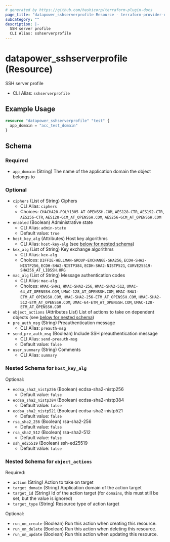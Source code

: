 ```yaml
---
# generated by https://github.com/hashicorp/terraform-plugin-docs
page_title: "datapower_sshserverprofile Resource - terraform-provider-datapower"
subcategory: ""
description: |-
  SSH server profile
  CLI Alias: sshserverprofile
---
```


# datapower_sshserverprofile (Resource)

SSH server profile
  - CLI Alias: `sshserverprofile`

## Example Usage

```terraform
resource "datapower_sshserverprofile" "test" {
  app_domain = "acc_test_domain"
}
```

<!-- schema generated by tfplugindocs -->
## Schema

### Required

- `app_domain` (String) The name of the application domain the object belongs to

### Optional

- `ciphers` (List of String) Ciphers
  - CLI Alias: `ciphers`
  - Choices: `CHACHA20-POLY1305_AT_OPENSSH.COM`, `AES128-CTR`, `AES192-CTR`, `AES256-CTR`, `AES128-GCM_AT_OPENSSH.COM`, `AES256-GCM_AT_OPENSSH.COM`
- `enabled` (Boolean) Administrative state
  - CLI Alias: `admin-state`
  - Default value: `true`
- `host_key_alg` (Attributes) Host key algorithms
  - CLI Alias: `host-key-alg` (see [below for nested schema](#nestedatt--host_key_alg))
- `kex_alg` (List of String) Key exchange algorithms
  - CLI Alias: `kex-alg`
  - Choices: `DIFFIE-HELLMAN-GROUP-EXCHANGE-SHA256`, `ECDH-SHA2-NISTP256`, `ECDH-SHA2-NISTP384`, `ECDH-SHA2-NISTP521`, `CURVE25519-SHA256_AT_LIBSSH.ORG`
- `mac_alg` (List of String) Message authentication codes
  - CLI Alias: `mac-alg`
  - Choices: `HMAC-SHA1`, `HMAC-SHA2-256`, `HMAC-SHA2-512`, `UMAC-64_AT_OPENSSH.COM`, `UMAC-128_AT_OPENSSH.COM`, `HMAC-SHA1-ETM_AT_OPENSSH.COM`, `HMAC-SHA2-256-ETM_AT_OPENSSH.COM`, `HMAC-SHA2-512-ETM_AT_OPENSSH.COM`, `UMAC-64-ETM_AT_OPENSSH.COM`, `UMAC-128-ETM_AT_OPENSSH.COM`
- `object_actions` (Attributes List) List of actions to take on dependent objects (see [below for nested schema](#nestedatt--object_actions))
- `pre_auth_msg` (String) Preauthentication message
  - CLI Alias: `preauth-msg`
- `send_pre_auth_msg` (Boolean) Include SSH preauthentication message
  - CLI Alias: `send-preauth-msg`
  - Default value: `false`
- `user_summary` (String) Comments
  - CLI Alias: `summary`

<a id="nestedatt--host_key_alg"></a>
### Nested Schema for `host_key_alg`

Optional:

- `ecdsa_sha2_nistp256` (Boolean) ecdsa-sha2-nistp256
  - Default value: `false`
- `ecdsa_sha2_nistp384` (Boolean) ecdsa-sha2-nistp384
  - Default value: `false`
- `ecdsa_sha2_nistp521` (Boolean) ecdsa-sha2-nistp521
  - Default value: `false`
- `rsa_sha2_256` (Boolean) rsa-sha2-256
  - Default value: `false`
- `rsa_sha2_512` (Boolean) rsa-sha2-512
  - Default value: `false`
- `ssh_ed25519` (Boolean) ssh-ed25519
  - Default value: `false`


<a id="nestedatt--object_actions"></a>
### Nested Schema for `object_actions`

Required:

- `action` (String) Action to take on target
- `target_domain` (String) Application domain of the action target
- `target_id` (String) Id of the action target (for `domains`, this must still be set, but the value is ignored)
- `target_type` (String) Resource type of action target

Optional:

- `run_on_create` (Boolean) Run this action when creating this resource.
- `run_on_delete` (Boolean) Run this action when deleting this resource.
- `run_on_update` (Boolean) Run this action when updating this resource.
